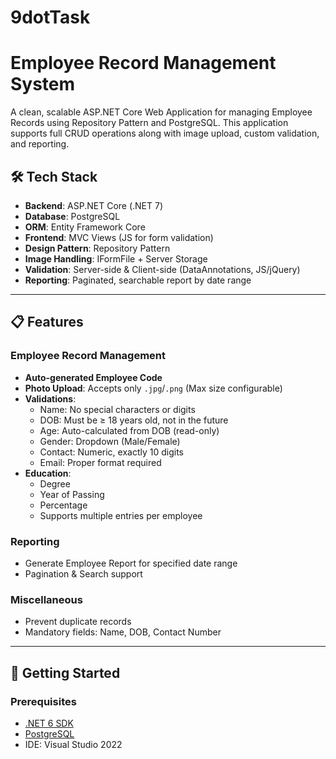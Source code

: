 # 9dotTask
# Employee Record Management System

A clean, scalable ASP.NET Core Web Application for managing Employee Records using Repository Pattern and PostgreSQL. This application supports full CRUD operations along with image upload, custom validation, and reporting.

## 🛠️ Tech Stack

- **Backend**: ASP.NET Core (.NET 7)
- **Database**: PostgreSQL
- **ORM**: Entity Framework Core
- **Frontend**: MVC Views (JS for form validation)
- **Design Pattern**: Repository Pattern
- **Image Handling**: IFormFile + Server Storage
- **Validation**: Server-side & Client-side (DataAnnotations, JS/jQuery)
- **Reporting**: Paginated, searchable report by date range

---

## 📋 Features

### Employee Record Management
- **Auto-generated Employee Code**
- **Photo Upload**: Accepts only `.jpg`/`.png` (Max size configurable)
- **Validations**:
  - Name: No special characters or digits
  - DOB: Must be ≥ 18 years old, not in the future
  - Age: Auto-calculated from DOB (read-only)
  - Gender: Dropdown (Male/Female)
  - Contact: Numeric, exactly 10 digits
  - Email: Proper format required
- **Education**:
  - Degree
  - Year of Passing
  - Percentage
  - Supports multiple entries per employee

### Reporting
- Generate Employee Report for specified date range
- Pagination & Search support

### Miscellaneous
- Prevent duplicate records
- Mandatory fields: Name, DOB, Contact Number

---

## 🏁 Getting Started

### Prerequisites
- [.NET 6 SDK](https://dotnet.microsoft.com/en-us/download)
- [PostgreSQL](https://www.postgresql.org/)
- IDE: Visual Studio 2022

